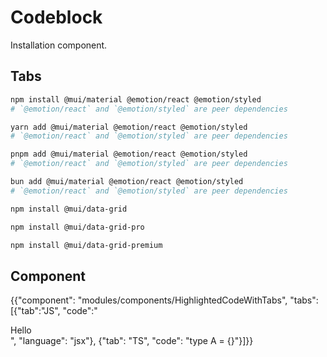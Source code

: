 # Codeblock

<p class="description">Installation component.</p>

## Tabs

<codeblock storageKey="package-manager">

```bash npm
npm install @mui/material @emotion/react @emotion/styled
# `@emotion/react` and `@emotion/styled` are peer dependencies
```

```bash yarn
yarn add @mui/material @emotion/react @emotion/styled
# `@emotion/react` and `@emotion/styled` are peer dependencies
```

```bash pnpm
pnpm add @mui/material @emotion/react @emotion/styled
# `@emotion/react` and `@emotion/styled` are peer dependencies
```

```bash bun
bun add @mui/material @emotion/react @emotion/styled
# `@emotion/react` and `@emotion/styled` are peer dependencies
```

</codeblock>

<codeblock storageKey="license">

```bash MIT
npm install @mui/data-grid
```

```bash Pro
npm install @mui/data-grid-pro
```

```bash Premium
npm install @mui/data-grid-premium
```

</codeblock>

## Component

{{"component": "modules/components/HighlightedCodeWithTabs", "tabs": [{"tab":"JS", "code":"<div>Hello</div>", "language": "jsx"}, {"tab": "TS", "code": "type A = {}"}]}}

